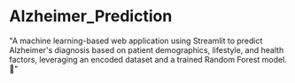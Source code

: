 # Alzheimer_Prediction
"A machine learning-based web application using Streamlit to predict Alzheimer's diagnosis based on patient demographics, lifestyle, and health factors, leveraging an encoded dataset and a trained Random Forest model. 🚀"
